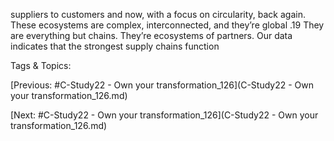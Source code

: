 suppliers to customers and now, with a focus on circularity, 
back again. These ecosystems are complex, interconnected, 
and they’re global .19 They are everything but chains. They’re 
ecosystems of partners.
Our data indicates that the strongest supply chains function 

   Tags & Topics:
   

[Previous: #C-Study22 - Own your transformation_126](C-Study22 - Own your transformation_126.md)

[Next: #C-Study22 - Own your transformation_126](C-Study22 - Own your transformation_126.md)